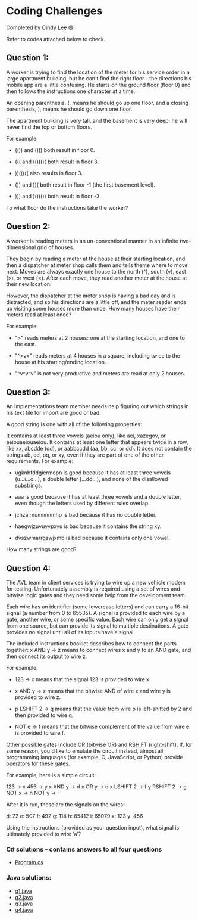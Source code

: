 # Coding Challenges

Completed by [Cindy Lee](https://www.linkedin.com/in/cindyhslee/) :smile:

Refer to codes attached below to check.

## Question 1:
A worker is trying to find the location of the meter for his service order in a large apartment building, but he can't find the right floor - the directions his mobile app are a little confusing. He starts on the ground floor (floor 0) and then follows the instructions one character at a time.

An opening parenthesis, (, means he should go up one floor, and a closing parenthesis, ), means he should go down one floor.

The apartment building is very tall, and the basement is very deep; he will never find the top or bottom floors.

For example:

* (()) and ()() both result in floor 0.

* ((( and (()(()( both result in floor 3.

* ))((((( also results in floor 3.

* ()) and ))( both result in floor -1 (the first basement level).

* ))) and )())()) both result in floor -3.

To what floor do the instructions take the worker?

## Question 2:
A worker is reading meters in an un-conventional manner in an infinite two-dimensional grid of houses.

They begin by reading a meter at the house at their starting location, and then a dispatcher at meter shop calls them and tells theme where to move next. Moves are always exactly one house to the north (^), south (v), east (>), or west (<). After each move, they read another meter at the house at their new location.

However, the dispatcher at the meter shop is having a bad day and is distracted, and so his directions are a little off, and the meter reader ends up visiting some houses more than once. How many houses have their meters read at least once?

For example:

* ">" reads meters at 2 houses: one at the starting location, and one to the east.

* "^>v<" reads meters at 4 houses in a square, including twice to the house at his starting/ending location.

* "^v^v^v" is not very productive and meters are read at only 2 houses.

## Question 3:
An implementations team member needs help figuring out which strings in his text file for import are good or bad.

A good string is one with all of the following properties:

It contains at least three vowels (aeiou only), like aei, xazegov, or aeiouaeiouaeiou. It contains at least one letter that appears twice in a row, like xx, abcdde (dd), or aabbccdd (aa, bb, cc, or dd). It does not contain the strings ab, cd, pq, or xy, even if they are part of one of the other requirements. For example:

* ugknbfddgicrmopn is good because it has at least three vowels (u...i...o...), a double letter (...dd...), and none of the disallowed substrings.

* aaa is good because it has at least three vowels and a double letter, even though the letters used by different rules overlap.

* jchzalrnumimnmhp is bad because it has no double letter.

* haegwjzuvuyypxyu is bad because it contains the string xy.

* dvszwmarrgswjxmb is bad because it contains only one vowel.

How many strings are good?

## Question 4:
The AVL team in client services is trying to wire up a new vehicle modem for testing. Unfortunately assembly is required using a set of wires and bitwise logic gates and they need some help from the development team.

Each wire has an identifier (some lowercase letters) and can carry a 16-bit signal (a number from 0 to 65535). A signal is provided to each wire by a gate, another wire, or some specific value. Each wire can only get a signal from one source, but can provide its signal to multiple destinations. A gate provides no signal until all of its inputs have a signal.

The included instructions booklet describes how to connect the parts together: x AND y -> z means to connect wires x and y to an AND gate, and then connect its output to wire z.

For example:

* 123 -> x means that the signal 123 is provided to wire x.

* x AND y -> z means that the bitwise AND of wire x and wire y is provided to wire z.

* p LSHIFT 2 -> q means that the value from wire p is left-shifted by 2 and then provided to wire q.

* NOT e -> f means that the bitwise complement of the value from wire e is provided to wire f.

Other possible gates include OR (bitwise OR) and RSHIFT (right-shift). If, for some reason, you'd like to emulate the circuit instead, almost all programming languages (for example, C, JavaScript, or Python) provide operators for these gates.

For example, here is a simple circuit:

123 -> x 456 -> y x AND y -> d x OR y -> e x LSHIFT 2 -> f y RSHIFT 2 -> g NOT x -> h NOT y -> i

After it is run, these are the signals on the wires:

d: 72 e: 507 f: 492 g: 114 h: 65412 i: 65079 x: 123 y: 456

Using the instructions (provided as your question input), what signal is ultimately provided to wire ‘a’?


### C# solutions - contains answers to all four questions
- [Program.cs](https://github.com/cindyl92/codingChallenges/blob/main/Program.cs)

### Java solutions:
- [q1.java](https://github.com/cindyl92/codingChallenges/blob/main/q1.java)
- [q2.java](https://github.com/cindyl92/codingChallenges/blob/main/q2.java)
- [q3.java](https://github.com/cindyl92/codingChallenges/blob/main/q3.java)
- [q4.java](https://github.com/cindyl92/codingChallenges/blob/main/q4.java)
